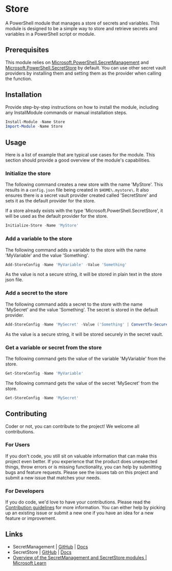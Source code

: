 # Store

A PowerShell module that manages a store of secrets and variables.
This module is designed to be a simple way to store and retrieve secrets and variables in a PowerShell script or module.

## Prerequisites

This module relies on [Microsoft.PowerShell.SecretManagement](https://github.com/powershell/SecretManagement) and
[Microsoft.PowerShell.SecretStore](https://github.com/PowerShell/SecretStore) by default. You can use other secret vault
providers by installing them and setting them as the provider when calling the function.

## Installation

Provide step-by-step instructions on how to install the module, including any InstallModule commands or manual installation steps.

```powershell
Install-Module -Name Store
Import-Module -Name Store
```

## Usage

Here is a list of example that are typical use cases for the module.
This section should provide a good overview of the module's capabilities.

### Initialize the store

The following command creates a new store with the name 'MyStore'. This results in a `config.json` file being created in `$HOME\.mystore\`.
It also ensures there is a secret vault provider created called 'SecretStore' and sets it as the default provider for the store.

If a store already exists with the type 'Microsoft.PowerShell.SecretStore', it will be used as the default provider for the store.

```powershell
Initialize-Store -Name 'MyStore'
```

### Add a variable to the store

The following command adds a variable to the store with the name 'MyVariable' and the value 'Something'.

```powershell
Add-StoreConfig -Name 'MyVariable' -Value 'Something'
```

As the value is not a secure string, it will be stored in plain text in the store json file.

### Add a secret to the store

The following command adds a secret to the store with the name 'MySecret' and the value 'Something'. The secret is stored in the default provider.

```powershell
Add-StoreConfig -Name 'MySecret' -Value ('Something' | ConvertTo-SecureString -AsPlainText -Force)
```

As the value is a secure string, it will be stored securely in the secret vault.

### Get a variable or secret from the store

The following command gets the value of the variable 'MyVariable' from the store.

```powershell
Get-StoreConfig -Name 'MyVariable'
```

The following command gets the value of the secret 'MySecret' from the store.

```powershell
Get-StoreConfig -Name 'MySecret'
```

## Contributing

Coder or not, you can contribute to the project! We welcome all contributions.

### For Users

If you don't code, you still sit on valuable information that can make this project even better. If you experience that the
product does unexpected things, throw errors or is missing functionality, you can help by submitting bugs and feature requests.
Please see the issues tab on this project and submit a new issue that matches your needs.

### For Developers

If you do code, we'd love to have your contributions. Please read the [Contribution guidelines](CONTRIBUTING.md) for more information.
You can either help by picking up an existing issue or submit a new one if you have an idea for a new feature or improvement.

## Links

- SecretManagement | [GitHub](https://github.com/powershell/SecretManagement) | [Docs](https://learn.microsoft.com/en-us/powershell/module/microsoft.powershell.secretmanagement/?view=ps-modules)
- SecretStore | [GitHub](https://github.com/PowerShell/SecretStore) | [Docs](https://learn.microsoft.com/en-us/powershell/module/microsoft.powershell.secretstore/?view=ps-modules)
- [Overview of the SecretManagement and SecretStore modules | Microsoft Learn](https://learn.microsoft.com/en-us/powershell/utility-modules/secretmanagement/overview?view=ps-modules)
